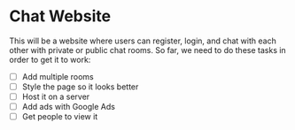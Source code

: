 # Chat Website
This will be a website where users can register, login, and chat with each other with private or public chat rooms. So far, we need to do these tasks in order to get it to work:
- [ ] Add multiple rooms
- [ ] Style the page so it looks better
- [ ] Host it on a server
- [ ] Add ads with Google Ads
- [ ] Get people to view it
